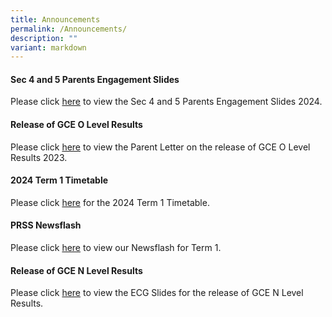 ```yaml
---
title: Announcements
permalink: /Announcements/
description: ""
variant: markdown
---
```

#### Sec 4 and 5 Parents Engagement Slides

Please click [here](/files/Information_for_Parents/Sec_4_and_5_Parents_Engagement_2024.pdf) to view the Sec 4 and 5 Parents Engagement Slides 2024.

#### Release of GCE O Level Results
Please click [here](/files/Announcements/Letter_to_parents_on_release_of_GCE_O_Level_Results_2023__Combined_.pdf) to view the Parent Letter on the release of GCE O Level Results 2023.

#### 2024 Term 1 Timetable

Please click [here](/files/Announcements/2024/Term_1_TT_wef_8_Jan_for_Classes.pdf) for the 2024 Term 1 Timetable.

#### PRSS Newsflash

Please click [here](/useful-links/PRSS-Newsflash/) to view our Newsflash for Term 1.

#### Release of GCE N Level Results

Please click [here](/files/Announcements/2023/Release_of_GCE_N_Level_Results_2023_Admin_ECG_Slides_for_Sch_Website.pdf) to view the ECG Slides for the release of GCE N Level Results.